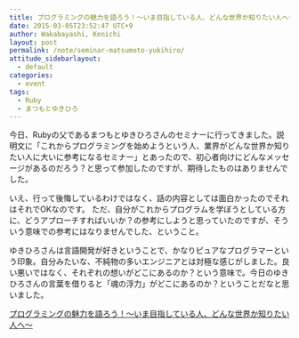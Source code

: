 ```yaml
---
title: プログラミングの魅力を語ろう！～いま目指している人、どんな世界か知りたい人へ～
date: 2015-03-05T23:52:47 UTC+9
author: Wakabayashi, Kenichi
layout: post
permalink: /note/seminar-matsumoto-yukihiro/
attitude_sidebarlayout:
  - default
categories:
  - event
tags:
  - Ruby
  - まつもとゆきひろ
---
```

今日、Rubyの父であるまつもとゆきひろさんのセミナーに行ってきました。説明文に「これからプログラミングを始めようという人、業界がどんな世界か知りたい人に大いに参考になるセミナー」とあったので、初心者向けにどんなメッセージがあるのだろう？と思って参加したのですが、期待したものはありませんでした。

いえ、行って後悔しているわけではなく、話の内容としては面白かったのでそれはそれでOKなのです。
ただ、自分がこれからプログラムを学ぼうとしている方に、どうアプローチすればいいか？の参考にしようと思っていたのですが、そういう意味での参考にはなりませんでした、ということ。

ゆきひろさんは言語開発が好きということで、かなりピュアなプログラマーという印象。自分みたいな、不純物の多いエンジニアとは対極な感じがしました。良い悪いではなく、それぞれの想いがどこにあるのか？という意味で。今日のゆきひろさんの言葉を借りると「魂の浮力」がどこにあるのか？ということだなと思いました。

[プログラミングの魅力を語ろう！～いま目指している人、どんな世界か知りたい人へ～](http://peatix.com/event/75040)
